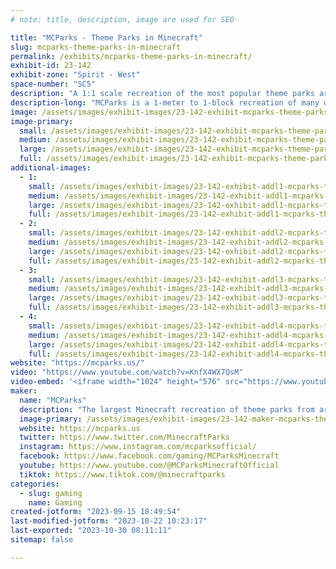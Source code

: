 ```yaml
---
# note: title, description, image are used for SEO

title: "MCParks - Theme Parks in Minecraft"
slug: mcparks-theme-parks-in-minecraft
permalink: /exhibits/mcparks-theme-parks-in-minecraft/
exhibit-id: 23-142
exhibit-zone: "Spirit - West"
space-number: "SC5"
description: "A 1:1 scale recreation of the most popular theme parks around the world!"
description-long: "MCParks is a 1-meter to 1-block recreation of many of the worlds best theme parks in Minecraft, including working shows and attractions. MCParks is home to the Walt Disney World Resort, Universal Orlando Resort, Disneyland Resort, Busch Gardens Tampa, Disneyland Paris, Tokyo Disney Resort and more! Meet some of the team that has been able to build up this community for over a decade, amassing millions of views on TikTok and YouTube alongside an in-game community of a half million players."
image: /assets/images/exhibit-images/23-142-exhibit-mcparks-theme-parks-in-minecraft-43-newchs-195-large.png
image-primary: 
  small: /assets/images/exhibit-images/23-142-exhibit-mcparks-theme-parks-in-minecraft-43-newchs-195-small.png
  medium: /assets/images/exhibit-images/23-142-exhibit-mcparks-theme-parks-in-minecraft-43-newchs-195-medium.png
  large: /assets/images/exhibit-images/23-142-exhibit-mcparks-theme-parks-in-minecraft-43-newchs-195-large.png
  full: /assets/images/exhibit-images/23-142-exhibit-mcparks-theme-parks-in-minecraft-43-newchs-195-full.png
additional-images: 
  - 1:
    small: /assets/images/exhibit-images/23-142-exhibit-addl1-mcparks-theme-parks-in-minecraft-01-small.png
    medium: /assets/images/exhibit-images/23-142-exhibit-addl1-mcparks-theme-parks-in-minecraft-01-medium.png
    large: /assets/images/exhibit-images/23-142-exhibit-addl1-mcparks-theme-parks-in-minecraft-01-large.png
    full: /assets/images/exhibit-images/23-142-exhibit-addl1-mcparks-theme-parks-in-minecraft-01-full.png
  - 2:
    small: /assets/images/exhibit-images/23-142-exhibit-addl2-mcparks-theme-parks-in-minecraft-dlp-ad-3-small.png
    medium: /assets/images/exhibit-images/23-142-exhibit-addl2-mcparks-theme-parks-in-minecraft-dlp-ad-3-medium.png
    large: /assets/images/exhibit-images/23-142-exhibit-addl2-mcparks-theme-parks-in-minecraft-dlp-ad-3-large.png
    full: /assets/images/exhibit-images/23-142-exhibit-addl2-mcparks-theme-parks-in-minecraft-dlp-ad-3-full.png
  - 3:
    small: /assets/images/exhibit-images/23-142-exhibit-addl3-mcparks-theme-parks-in-minecraft-swge2023-small.png
    medium: /assets/images/exhibit-images/23-142-exhibit-addl3-mcparks-theme-parks-in-minecraft-swge2023-medium.png
    large: /assets/images/exhibit-images/23-142-exhibit-addl3-mcparks-theme-parks-in-minecraft-swge2023-large.png
    full: /assets/images/exhibit-images/23-142-exhibit-addl3-mcparks-theme-parks-in-minecraft-swge2023-full.png
  - 4:
    small: /assets/images/exhibit-images/23-142-exhibit-addl4-mcparks-theme-parks-in-minecraft-space-mountain-small.png
    medium: /assets/images/exhibit-images/23-142-exhibit-addl4-mcparks-theme-parks-in-minecraft-space-mountain-medium.png
    large: /assets/images/exhibit-images/23-142-exhibit-addl4-mcparks-theme-parks-in-minecraft-space-mountain-large.png
    full: /assets/images/exhibit-images/23-142-exhibit-addl4-mcparks-theme-parks-in-minecraft-space-mountain-full.png
website: "https://mcparks.us/"
video: "https://www.youtube.com/watch?v=KnfX4WX7QsM"
video-embed: '<iframe width="1024" height="576" src="https://www.youtube.com/embed/KnfX4WX7QsM?feature=oembed" frameborder="0" allow="accelerometer; autoplay; clipboard-write; encrypted-media; gyroscope; picture-in-picture; web-share" allowfullscreen title="What We&#39;re Working On | MCParks | Minecraft"></iframe>'
maker: 
  name: "MCParks"
  description: "The largest Minecraft recreation of theme parks from around the world. Featuring 1:1 scale recreations of Walt Disney World, Disneyland Resort, Universal Orlando, Busch Gardens Tampa, Knott's Berry Farm, Disneyland Paris, Tokyo Disney Resort, and more!"
  image-primary: /assets/images/exhibit-images/23-142-maker-mcparks-theme-parks-in-minecraft-newchs-medium.png
  website: https://mcparks.us
  twitter: https://www.twitter.com/MinecraftParks
  instagram: https://www.instagram.com/mcparksofficial/
  facebook: https://www.facebook.com/gaming/MCParksMinecraft
  youtube: https://www.youtube.com/@MCParksMinecraftOfficial
  tiktok: https://www.tiktok.com/@minecraftparks
categories: 
  - slug: gaming
    name: Gaming
created-jotform: "2023-09-15 18:49:54"
last-modified-jotform: "2023-10-22 10:23:17"
last-exported: "2023-10-30 08:11:11"
sitemap: false

---
```

